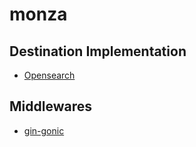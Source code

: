 # monza

## Destination Implementation
- [Opensearch](https://github.com/chinmayrelkar/monza_destination_opensearch)

## Middlewares
- [gin-gonic](https://github.com/chinmayrelkar/monza_middleware_gin)
